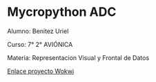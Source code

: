 # Mycropython ADC


Alumno: Benitez Uriel

Curso: 7° 2° AVIÓNICA

Materia: Representacion Visual y Frontal de Datos

[Enlace proyecto Wokwi](https://wokwi.com/projects/326328005473337938)
